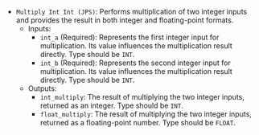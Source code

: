 - `Multiply Int Int (JPS)`: Performs multiplication of two integer inputs and provides the result in both integer and floating-point formats.
    - Inputs:
        - `int_a` (Required): Represents the first integer input for multiplication. Its value influences the multiplication result directly. Type should be `INT`.
        - `int_b` (Required): Represents the second integer input for multiplication. Its value influences the multiplication result directly. Type should be `INT`.
    - Outputs:
        - `int_multiply`: The result of multiplying the two integer inputs, returned as an integer. Type should be `INT`.
        - `float_multiply`: The result of multiplying the two integer inputs, returned as a floating-point number. Type should be `FLOAT`.
